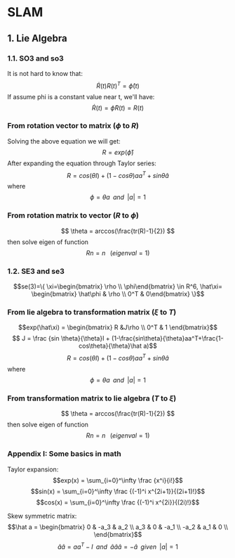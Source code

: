 <script type="text/javascript" src="https://cdn.mathjax.org/mathjax/latest/MathJax.js?config=TeX-AMS_HTML"></script>

# SLAM

## 1. Lie Algebra

### 1.1. SO3 and so3
It is not hard to know that:
$$ \dot R(t)R(t)^T=\hat\phi(t)$$
If assume phi is a constant value near t, we'll have:
$$\dot R(t) = \hat\phi R(t) = R(t)$$

### From rotation vector to matrix ($\phi$ to $R$)
Solving the above equation we will get:
$$R = exp(\hat\phi)$$
After expanding the equation through Taylor series:
$$R=cos(\theta I) + (1-cos\theta)aa^T+sin\theta\hat a$$
where $$\phi=\theta a \;\;and\;\;|a|=1$$

### From rotation matrix to vector ($R$ to $\phi$)
$$ \theta = arccos(\frac{tr(R)-1}{2}) $$
then solve eigen of function
$$ Rn=n\;\;\;(eigenval=1)$$

### 1.2. SE3 and se3
$$se(3)=\{ \xi=\begin{bmatrix} \rho \\ \phi\end{bmatrix} \in R^6, \hat\xi= \begin{bmatrix} \hat\phi & \rho \\ 0^T & 0\end{bmatrix} \}$$

### From lie algebra to transformation matrix ($\xi$ to $T$)
$$exp(\hat\xi) = \begin{bmatrix} R &J\rho \\ 0^T & 1 \end{bmatrix}$$
$$ J = \frac {sin \theta}{\theta}I + (1-\frac{sin\theta}{\theta}aa^T+\frac{1-cos\theta}{\theta}\hat a)$$
$$R=cos(\theta I) + (1-cos\theta)aa^T+sin\theta\hat a$$
where $$\phi=\theta a \;\;and\;\;|a|=1$$

### From transformation matrix to lie algebra ($T$ to $\xi$)
$$ \theta = arccos(\frac{tr(R)-1}{2}) $$
then solve eigen of function
$$ Rn=n\;\;\;(eigenval=1)$$

### Appendix I: Some basics in math

Taylor expansion:
$$exp(x) = \sum_{i=0}^\infty \frac {x^i}{i!}$$
$$sin(x) = \sum_{i=0}^\infty \frac {(-1)^i x^{2i+1}}{(2i+1)!}$$
$$cos(x) = \sum_{i=0}^\infty \frac {(-1)^i x^{2i}}{(2i)!}$$

Skew symmetric matrix:
$$\hat a = \begin{bmatrix}  
0 & -a_3 & a_2 \\  
a_3 & 0 & -a_1 \\
-a_2 & a_1 & 0 \\
\end{bmatrix}$$
$$\hat a\hat a = aa^T - I \;\; and \;\; \hat a\hat a\hat a=-\hat a \;\; given \;\; |a| = 1$$

<!--stackedit_data:
eyJoaXN0b3J5IjpbMTY0NDMzMzk1NSwzMzU5NDcyNTEsMTQ5ND
QxNTE3NSwtMjU1MTU4MTUzLDIxMjMzMjc2MTQsMTc5NjA1NjU3
NCwtOTc2MzQ0ODQwLDg1OTY3MjQ3MSwtMTc2ODgyNTcyNV19
-->
